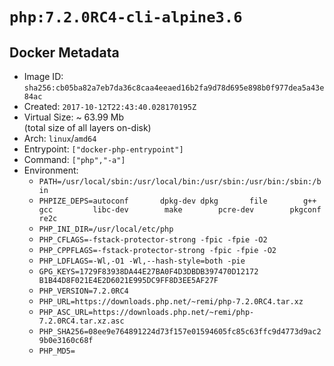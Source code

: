 # `php:7.2.0RC4-cli-alpine3.6`

## Docker Metadata

- Image ID: `sha256:cb05ba82a7eb7da36c8caa4eeaed16b2fa9d78d695e898b0f977dea5a43e84ac`
- Created: `2017-10-12T22:43:40.028170195Z`
- Virtual Size: ~ 63.99 Mb  
  (total size of all layers on-disk)
- Arch: `linux`/`amd64`
- Entrypoint: `["docker-php-entrypoint"]`
- Command: `["php","-a"]`
- Environment:
  - `PATH=/usr/local/sbin:/usr/local/bin:/usr/sbin:/usr/bin:/sbin:/bin`
  - `PHPIZE_DEPS=autoconf 		dpkg-dev dpkg 		file 		g++ 		gcc 		libc-dev 		make 		pcre-dev 		pkgconf 		re2c`
  - `PHP_INI_DIR=/usr/local/etc/php`
  - `PHP_CFLAGS=-fstack-protector-strong -fpic -fpie -O2`
  - `PHP_CPPFLAGS=-fstack-protector-strong -fpic -fpie -O2`
  - `PHP_LDFLAGS=-Wl,-O1 -Wl,--hash-style=both -pie`
  - `GPG_KEYS=1729F83938DA44E27BA0F4D3DBDB397470D12172 B1B44D8F021E4E2D6021E995DC9FF8D3EE5AF27F`
  - `PHP_VERSION=7.2.0RC4`
  - `PHP_URL=https://downloads.php.net/~remi/php-7.2.0RC4.tar.xz`
  - `PHP_ASC_URL=https://downloads.php.net/~remi/php-7.2.0RC4.tar.xz.asc`
  - `PHP_SHA256=08ee9e764891224d73f157e01594605fc85c63ffc9d4773d9ac29b0e3160c68f`
  - `PHP_MD5=`
